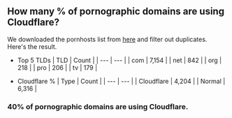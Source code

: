 ## How many % of pornographic domains are using Cloudflare?


We downloaded the pornhosts list from [here](https://mypdns.org/my-privacy-dns/porn-records) and filter out duplicates.
Here's the result.


[//]: # (start replacement)


- Top 5 TLDs
| TLD | Count |
| --- | --- |
| com | 7,154 |
| net | 842 |
| org | 218 |
| pro | 206 |
| tv | 179 |


- Cloudflare %
| Type | Count |
| --- | --- |
| Cloudflare | 4,204 |
| Normal | 6,316 |


### 40% of pornographic domains are using Cloudflare.